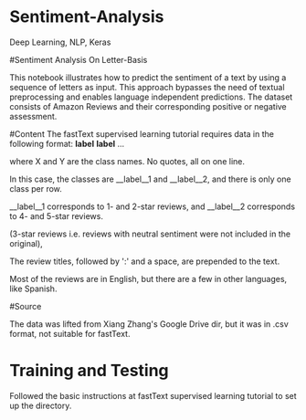 # Sentiment-Analysis
Deep Learning, NLP, Keras 


#Sentiment Analysis On Letter-Basis

This notebook illustrates how to predict the sentiment of a text by using a sequence of letters as input. This approach bypasses the need of textual preprocessing and enables language independent predictions.
The dataset consists of Amazon Reviews and their corresponding positive or negative assessment.


#Content
The fastText supervised learning tutorial requires data in the following format:
__label__<X> __label__<Y> ... <Text>

where X and Y are the class names. No quotes, all on one line.

In this case, the classes are __label__1 and __label__2, and there is only one class per row.

__label__1 corresponds to 1- and 2-star reviews, and __label__2 corresponds to 4- and 5-star reviews.

(3-star reviews i.e. reviews with neutral sentiment were not included in the original),

The review titles, followed by ':' and a space, are prepended to the text.

Most of the reviews are in English, but there are a few in other languages, like Spanish.

#Source

The data was lifted from Xiang Zhang's Google Drive dir, but it was in .csv format, not suitable for fastText.

# Training and Testing

Followed the basic instructions at fastText supervised learning tutorial to set up the directory.

